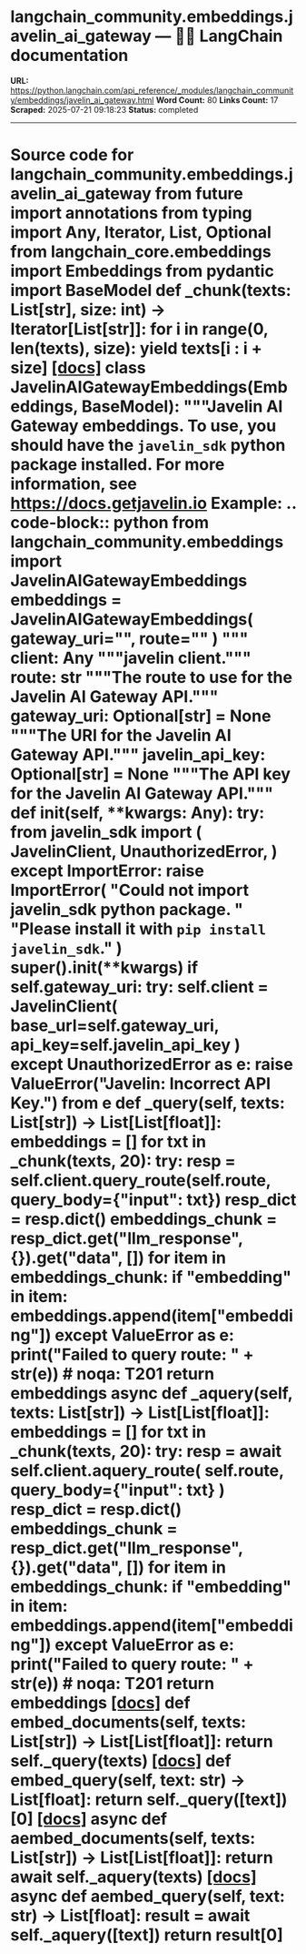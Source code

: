 # langchain_community.embeddings.javelin_ai_gateway — 🦜🔗 LangChain  documentation

**URL:** https://python.langchain.com/api_reference/_modules/langchain_community/embeddings/javelin_ai_gateway.html
**Word Count:** 80
**Links Count:** 17
**Scraped:** 2025-07-21 09:18:23
**Status:** completed

---

# Source code for langchain\_community.embeddings.javelin\_ai\_gateway               from __future__ import annotations          from typing import Any, Iterator, List, Optional          from langchain_core.embeddings import Embeddings     from pydantic import BaseModel               def _chunk(texts: List[str], size: int) -> Iterator[List[str]]:         for i in range(0, len(texts), size):             yield texts[i : i + size]                              [[docs]](https://python.langchain.com/api_reference/community/embeddings/langchain_community.embeddings.javelin_ai_gateway.JavelinAIGatewayEmbeddings.html#langchain_community.embeddings.javelin_ai_gateway.JavelinAIGatewayEmbeddings)     class JavelinAIGatewayEmbeddings(Embeddings, BaseModel):         """Javelin AI Gateway embeddings.              To use, you should have the ``javelin_sdk`` python package installed.         For more information, see https://docs.getjavelin.io              Example:             .. code-block:: python                      from langchain_community.embeddings import JavelinAIGatewayEmbeddings                      embeddings = JavelinAIGatewayEmbeddings(                     gateway_uri="<javelin-ai-gateway-uri>",                     route="<your-javelin-gateway-embeddings-route>"                 )         """              client: Any         """javelin client."""              route: str         """The route to use for the Javelin AI Gateway API."""              gateway_uri: Optional[str] = None         """The URI for the Javelin AI Gateway API."""              javelin_api_key: Optional[str] = None         """The API key for the Javelin AI Gateway API."""              def __init__(self, **kwargs: Any):             try:                 from javelin_sdk import (                     JavelinClient,                     UnauthorizedError,                 )             except ImportError:                 raise ImportError(                     "Could not import javelin_sdk python package. "                     "Please install it with `pip install javelin_sdk`."                 )                  super().__init__(**kwargs)             if self.gateway_uri:                 try:                     self.client = JavelinClient(                         base_url=self.gateway_uri, api_key=self.javelin_api_key                     )                 except UnauthorizedError as e:                     raise ValueError("Javelin: Incorrect API Key.") from e              def _query(self, texts: List[str]) -> List[List[float]]:             embeddings = []             for txt in _chunk(texts, 20):                 try:                     resp = self.client.query_route(self.route, query_body={"input": txt})                     resp_dict = resp.dict()                          embeddings_chunk = resp_dict.get("llm_response", {}).get("data", [])                     for item in embeddings_chunk:                         if "embedding" in item:                             embeddings.append(item["embedding"])                 except ValueError as e:                     print("Failed to query route: " + str(e))  # noqa: T201                  return embeddings              async def _aquery(self, texts: List[str]) -> List[List[float]]:             embeddings = []             for txt in _chunk(texts, 20):                 try:                     resp = await self.client.aquery_route(                         self.route, query_body={"input": txt}                     )                     resp_dict = resp.dict()                          embeddings_chunk = resp_dict.get("llm_response", {}).get("data", [])                     for item in embeddings_chunk:                         if "embedding" in item:                             embeddings.append(item["embedding"])                 except ValueError as e:                     print("Failed to query route: " + str(e))  # noqa: T201                  return embeddings                         [[docs]](https://python.langchain.com/api_reference/community/embeddings/langchain_community.embeddings.javelin_ai_gateway.JavelinAIGatewayEmbeddings.html#langchain_community.embeddings.javelin_ai_gateway.JavelinAIGatewayEmbeddings.embed_documents)         def embed_documents(self, texts: List[str]) -> List[List[float]]:             return self._query(texts)                                        [[docs]](https://python.langchain.com/api_reference/community/embeddings/langchain_community.embeddings.javelin_ai_gateway.JavelinAIGatewayEmbeddings.html#langchain_community.embeddings.javelin_ai_gateway.JavelinAIGatewayEmbeddings.embed_query)         def embed_query(self, text: str) -> List[float]:             return self._query([text])[0]                                        [[docs]](https://python.langchain.com/api_reference/community/embeddings/langchain_community.embeddings.javelin_ai_gateway.JavelinAIGatewayEmbeddings.html#langchain_community.embeddings.javelin_ai_gateway.JavelinAIGatewayEmbeddings.aembed_documents)         async def aembed_documents(self, texts: List[str]) -> List[List[float]]:             return await self._aquery(texts)                                        [[docs]](https://python.langchain.com/api_reference/community/embeddings/langchain_community.embeddings.javelin_ai_gateway.JavelinAIGatewayEmbeddings.html#langchain_community.embeddings.javelin_ai_gateway.JavelinAIGatewayEmbeddings.aembed_query)         async def aembed_query(self, text: str) -> List[float]:             result = await self._aquery([text])             return result[0]